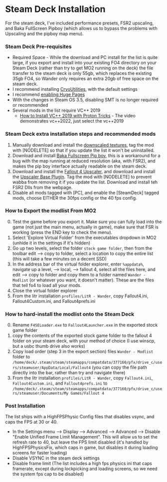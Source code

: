 # Steam Deck Installation

For the steam deck, I've included performance presets, FSR2 upscaling, and Baka FullScreen Pipboy (which allows us to bypass the problems with Upscaling and the pipboy map menu).

### Steam Deck Pre-requisites
- Required Space - While the download and PC install for the list is quite large, if you export and install into your existing FO4 directory on your Steam Deck (rather than try to get MO2 running on the deck) the file transfer to the steam deck is only 55gb, which replaces the existing 35gb FO4, so Wander only requires an extra 20gb of free space on the steam deck.
- I recommend installing [CryoUtilities](https://youtu.be/C9EjXYZUqUs), with the default settings
- I recommend [enabling Huge Pages](https://youtu.be/C9EjXYZUqUs?t=986)
- With the changes in Steam OS 3.5, disabling SMT is no longer required or recommended
- Several mods in the list require VC++ 2019
	* [How to Install VC++ 2019 with Proton Tricks](https://www.youtube.com/watch?v=8q2HuokqJo4) - The video demonstrates vc++2022, just select the vc++2019

### Steam Deck extra installation steps and recommended mods
1)  Manually download and install the [downscaled textures](https://www.nexusmods.com/Core/Libs/Common/Widgets/DownloadPopUp?id=291438&nmm=1&game_id=1151), tag the mod with [NODELETE] so that if you update the list it won't be uninstalled.
2) Download and install [Baka Fullscreen Pip boy](https://www.nexusmods.com/fallout4/mods/73560), this is a workaround for a bug with the map running at reduced resolution (aka, with FSR2), and makes the pip boy interface actually readable on the steam deck.
3) Download and install the [Fallout 4 Upscaler](https://www.nexusmods.com/fallout4/mods/68586), and download and install the [Upscaler Base Plugin](https://www.nexusmods.com/site/mods/502). Tag the mod with [NODELETE] to prevent wabba from removing it if you update the list. Download and install teh FSR2 Dlls from the webpage.
4) Disable all mods tagged with [PC], and enable the [SteamDeck] tagged mods, choose EITHER the 30fps config or the 40 fps config.

### How to Export the modlist From MO2
0) Test the game before you export it. Make sure you can fully load into the game (not just the main menu, actually in game), make sure that FSR is working (press the END key to check the menu).
2) Select 'Explore Virtual Folder' from the executables dropdown in MO2 (unhide it in the settings if it's hidden)
3) Go up two levels, select the folder `stock game folder`, then from the toolbar edit --> copy to folder, select a location to copy the entire list (this will take a few minutes on a decent SSD)
4) In the address bar of the virtual folder explorer, enter `%appdata%`, navigate up a level, --> local, --> fallout 4, select all the files here, and edit --> copy to folder and copy them to a folder named `Wander - Modlist` (or whatever you want, it doesn't matter). These are the files that tell fo4 to load all your mods.
5) Close the virtual folder explorer
6) From the litr installation `profiles/LitR - Wander`, copy Fallout4.ini, Fallout4Custom.ini, and Fallout4prefs.ini

### How to hard-install the modlist onto the Steam Deck
0) Rename `F4SELoader.exe` to `Fallout4Launcher.exe` in the exported stock game folder
1) copy the contents of the exported stock game folder to the fallout 4 folder on your steam deck, with your method of choice (I use winscp, but a usbc thumb drive also works)
2) Copy load order (step 3 in the export section) files `Wander - Modlist` folder to `/home/deck/.steam/steam/steamapps/compatdata/377160/pfx/drive_c/users/steamuser/AppData/Local/Fallout4` (you can copy the file path directly into the bar, rather than try and navigate there)
2) From the litr installation `profiles/LitR - Wander`, copy `Fallout4.ini`, `Fallout4Custom.ini`, and `Fallout4prefs.ini` to `/home/deck/.steam/steam/steamapps/compatdata/377160/pfx/drive_c/users/steamuser/Documents/My Games/Fallout 4`

### Post Installation
The list ships with a HighFPSPhysic Config files that disables vsync, and caps the FPS at 30 or 40.
- In the Settings menu --> Display --> Advanced --> Advanced --> Disable "Enable Unified Frame Limit Management". This will allow us to set the refresh rate to 40, but leave the FPS limit disabled (it's handled by HighFPSPhysicsFix, which caps in game, but disables it during loading screens for faster loading)
- Disable VSYNC in the steam deck settings
- Disable frame limit (The list includes a high fps physics ini that caps framerate, except during lockpicking and loading screens, so we need the system fps cap to be disabled)